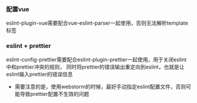 ### 配置vue
eslint-plugin-vue需要配合vue-eslint-parser一起使用，否则无法解析template标签  

### eslint + prettier
eslint-config-prettier需要配合eslint-plugin-prettier一起使用，用于关闭eslint中和prettier冲突的规则，
同时将prettier的错误输出重定向到eslint，也就是让eslint输入prettier的错误信息
* 需要注意的是，使用webstorm的时候，最好手动指定eslint配置文件，否则可能导致prettier配置不生效的问题
